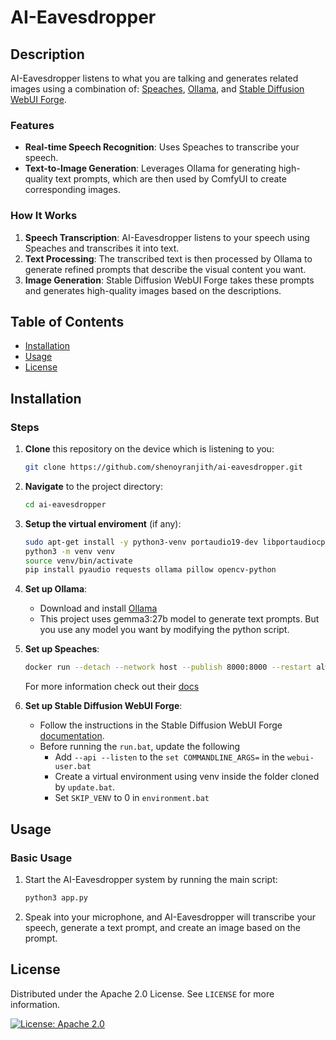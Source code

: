 # AI-Eavesdropper

## Description

AI-Eavesdropper listens to what you are talking and generates related images using a combination of: [Speaches](https://github.com/speaches-ai/speaches), [Ollama](https://ollama.com/), and [Stable Diffusion WebUI Forge](https://github.com/lllyasviel/stable-diffusion-webui-forge).

### Features

- **Real-time Speech Recognition**: Uses Speaches to transcribe your speech.
- **Text-to-Image Generation**: Leverages Ollama for generating high-quality text prompts, which are then used by ComfyUI to create corresponding images.

### How It Works

1. **Speech Transcription**: AI-Eavesdropper listens to your speech using Speaches and transcribes it into text.
2. **Text Processing**: The transcribed text is then processed by Ollama to generate refined prompts that describe the visual content you want.
3. **Image Generation**: Stable Diffusion WebUI Forge takes these prompts and generates high-quality images based on the descriptions.

## Table of Contents

- [Installation](#installation)
- [Usage](#usage)
- [License](#license)

## Installation

### Steps

1. **Clone** this repository on the device which is listening to you:
    ```bash
    git clone https://github.com/shenoyranjith/ai-eavesdropper.git
    ```

2. **Navigate** to the project directory:
    ```bash
    cd ai-eavesdropper
    ```

3. **Setup the virtual enviroment** (if any):
    ```bash
    sudo apt-get install -y python3-venv portaudio19-dev libportaudiocpp0 build-essential swig python3-dev
    python3 -m venv venv
    source venv/bin/activate
    pip install pyaudio requests ollama pillow opencv-python
    ```

4. **Set up Ollama**:
    - Download and install [Ollama](https://ollama.com/download)
    - This project uses gemma3:27b model to generate text prompts. But you use any model you want by modifying the python script.

5. **Set up Speaches**:
    ```bash
    docker run --detach --network host --publish 8000:8000 --restart always --name speaches --volume hf-hub-cache:/home/ubuntu/.cache/huggingface/hub --gpus=all ghcr.io/speaches-ai/speaches:latest-cuda
    ```
    For more information check out their [docs](https://speaches.ai/)

6. **Set up Stable Diffusion WebUI Forge**:
    - Follow the instructions in the Stable Diffusion WebUI Forge [documentation](https://github.com/lllyasviel/stable-diffusion-webui-forge?tab=readme-ov-file#installing-forge).
    - Before running the `run.bat`, update the following
      - Add `--api --listen` to the `set COMMANDLINE_ARGS=` in the `webui-user.bat`
      - Create a virtual environment using venv inside the folder cloned by `update.bat`.
      - Set `SKIP_VENV` to 0 in `environment.bat`

## Usage

### Basic Usage

1. Start the AI-Eavesdropper system by running the main script:
    ```bash
    python3 app.py
    ```

2. Speak into your microphone, and AI-Eavesdropper will transcribe your speech, generate a text prompt, and create an image based on the prompt.

## License

Distributed under the Apache 2.0 License. See `LICENSE` for more information.

[![License: Apache 2.0](https://img.shields.io/badge/License-Apache%202.0-blue.svg)](https://opensource.org/licenses/Apache-2.0)